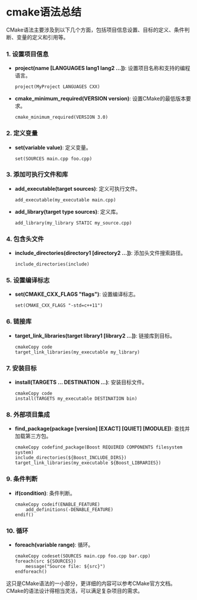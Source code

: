 # cmake语法总结

CMake语法主要涉及到以下几个方面，包括项目信息设置、目标的定义、条件判断、变量的定义和引用等。

### 1. 设置项目信息

- **project(name [LANGUAGES lang1 lang2 ...])**: 设置项目名称和支持的编程语言。

  ```shell
  project(MyProject LANGUAGES CXX)
  ```

  

- **cmake_minimum_required(VERSION version)**: 设置CMake的最低版本要求。

  ```shell
  cmake_minimum_required(VERSION 3.0)
  ```

### 2. 定义变量

- **set(variable value)**: 定义变量。

  ```shell
  set(SOURCES main.cpp foo.cpp)
  ```

### 3. 添加可执行文件和库

- **add_executable(target sources)**: 定义可执行文件。

  ```shell
  add_executable(my_executable main.cpp)
  ```

- **add_library(target type sources)**: 定义库。

  ```shell
  add_library(my_library STATIC my_source.cpp)
  ```

### 4. 包含头文件

- **include_directories(directory1 [directory2 ...])**: 添加头文件搜索路径。

  ```shell
  include_directories(include)
  ```

### 5. 设置编译标志

- **set(CMAKE_CXX_FLAGS "flags")**: 设置编译标志。

  ```shell
  set(CMAKE_CXX_FLAGS "-std=c++11")
  ```

### 6. 链接库

- **target_link_libraries(target library1 [library2 ...])**: 链接库到目标。

  ```
  cmakeCopy code
  target_link_libraries(my_executable my_library)
  ```

### 7. 安装目标

- **install(TARGETS ... DESTINATION ...)**: 安装目标文件。

  ```
  cmakeCopy code
  install(TARGETS my_executable DESTINATION bin)
  ```

### 8. 外部项目集成

- **find_package(package [version] [EXACT] [QUIET] [MODULE])**: 查找并加载第三方包。

  ```
  cmakeCopy codefind_package(Boost REQUIRED COMPONENTS filesystem system)
  include_directories(${Boost_INCLUDE_DIRS})
  target_link_libraries(my_executable ${Boost_LIBRARIES})
  ```

### 9. 条件判断

- **if(condition)**: 条件判断。

  ```
  cmakeCopy codeif(ENABLE_FEATURE)
      add_definitions(-DENABLE_FEATURE)
  endif()
  ```

### 10. 循环

- **foreach(variable range)**: 循环。

  ```
  cmakeCopy codeset(SOURCES main.cpp foo.cpp bar.cpp)
  foreach(src ${SOURCES})
      message("Source file: ${src}")
  endforeach()
  ```

这只是CMake语法的一小部分，更详细的内容可以参考CMake官方文档。 CMake的语法设计得相当灵活，可以满足复杂项目的需求。